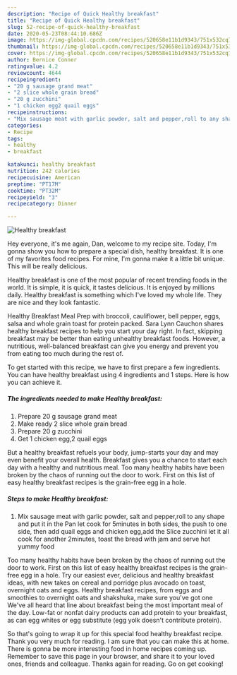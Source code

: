 ```yaml
---
description: "Recipe of Quick Healthy breakfast"
title: "Recipe of Quick Healthy breakfast"
slug: 52-recipe-of-quick-healthy-breakfast
date: 2020-05-23T08:44:10.686Z
image: https://img-global.cpcdn.com/recipes/520658e11b1d9343/751x532cq70/healthy-breakfast-recipe-main-photo.jpg
thumbnail: https://img-global.cpcdn.com/recipes/520658e11b1d9343/751x532cq70/healthy-breakfast-recipe-main-photo.jpg
cover: https://img-global.cpcdn.com/recipes/520658e11b1d9343/751x532cq70/healthy-breakfast-recipe-main-photo.jpg
author: Bernice Conner
ratingvalue: 4.2
reviewcount: 4644
recipeingredient:
- "20 g sausage grand meat"
- "2 slice whole grain bread"
- "20 g zucchini"
- "1 chicken egg2 quail eggs"
recipeinstructions:
- "Mix sausage meat with garlic powder, salt and pepper,roll to any shape and put it in the Pan let cook for 5minutes in both sides, the push to one side, then add quail eggs and chicken egg,add the Slice zucchini let it all cook for another 2minutes, toast the bread with jam and serve hot yummy food"
categories:
- Recipe
tags:
- healthy
- breakfast

katakunci: healthy breakfast 
nutrition: 242 calories
recipecuisine: American
preptime: "PT17M"
cooktime: "PT32M"
recipeyield: "3"
recipecategory: Dinner

---
```



![Healthy breakfast](https://img-global.cpcdn.com/recipes/520658e11b1d9343/751x532cq70/healthy-breakfast-recipe-main-photo.jpg)

Hey everyone, it's me again, Dan, welcome to my recipe site. Today, I'm gonna show you how to prepare a special dish, healthy breakfast. It is one of my favorites food recipes. For mine, I'm gonna make it a little bit unique. This will be really delicious.

Healthy breakfast is one of the most popular of recent trending foods in the world. It is simple, it is quick, it tastes delicious. It is enjoyed by millions daily. Healthy breakfast is something which I've loved my whole life. They are nice and they look fantastic.

Healthy Breakfast Meal Prep with broccoli, cauliflower, bell pepper, eggs, salsa and whole grain toast for protein packed. Sara Lynn Cauchon shares healthy breakfast recipes to help you start your day right. In fact, skipping breakfast may be better than eating unhealthy breakfast foods. However, a nutritious, well-balanced breakfast can give you energy and prevent you from eating too much during the rest of.


To get started with this recipe, we have to first prepare a few ingredients. You can have healthy breakfast using 4 ingredients and 1 steps. Here is how you can achieve it.

<!--inarticleads1-->

##### The ingredients needed to make Healthy breakfast:

1. Prepare 20 g sausage grand meat
1. Make ready 2 slice whole grain bread
1. Prepare 20 g zucchini
1. Get 1 chicken egg,2 quail eggs


But a healthy breakfast refuels your body, jump-starts your day and may even benefit your overall health. Breakfast gives you a chance to start each day with a healthy and nutritious meal. Too many healthy habits have been broken by the chaos of running out the door to work. First on this list of easy healthy breakfast recipes is the grain-free egg in a hole. 

<!--inarticleads2-->

##### Steps to make Healthy breakfast:

1. Mix sausage meat with garlic powder, salt and pepper,roll to any shape and put it in the Pan let cook for 5minutes in both sides, the push to one side, then add quail eggs and chicken egg,add the Slice zucchini let it all cook for another 2minutes, toast the bread with jam and serve hot yummy food


Too many healthy habits have been broken by the chaos of running out the door to work. First on this list of easy healthy breakfast recipes is the grain-free egg in a hole. Try our easiest ever, delicious and healthy breakfast ideas, with new takes on cereal and porridge plus avocado on toast, overnight oats and eggs. Healthy breakfast recipes, from eggs and smoothies to overnight oats and shakshuka, make sure you&#39;ve got one We&#39;ve all heard that line about breakfast being the most important meal of the day. Low-fat or nonfat dairy products can add protein to your breakfast, as can egg whites or egg substitute (egg yolk doesn&#39;t contribute protein). 

So that's going to wrap it up for this special food healthy breakfast recipe. Thank you very much for reading. I am sure that you can make this at home. There is gonna be more interesting food in home recipes coming up. Remember to save this page in your browser, and share it to your loved ones, friends and colleague. Thanks again for reading. Go on get cooking!
